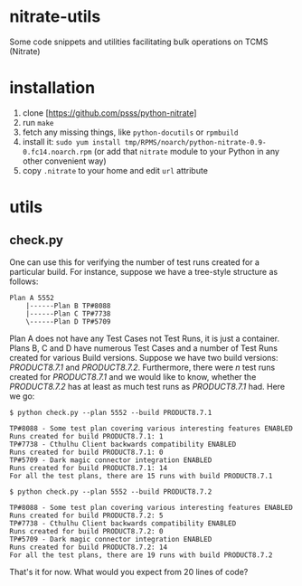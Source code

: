 nitrate-utils
=============

Some code snippets and utilities facilitating bulk operations on TCMS (Nitrate)

installation
=============
 1. clone [https://github.com/psss/python-nitrate]
 2. run ```make```
 3. fetch any missing things, like ```python-docutils``` or ```rpmbuild```
 4. install it: ```sudo yum install tmp/RPMS/noarch/python-nitrate-0.9-0.fc14.noarch.rpm```
    (or add that ```nitrate``` module to your Python in any other convenient way)
 5. copy ```.nitrate``` to your home and edit ```url``` attribute

utils
=====
check.py
--------
One can use this for verifying the number of test runs created for a particular build.
For instance, suppose we have a tree-style structure as follows:

    Plan A 5552
        |------Plan B TP#8088
        |------Plan C TP#7738
        \------Plan D TP#5709

Plan A does not have any Test Cases not Test Runs, it is just a container. Plans B, C and D have numerous Test Cases and a number of Test Runs created for various Build versions.
Suppose we have two build versions: *PRODUCT8.7.1* and *PRODUCT8.7.2*. Furthermore, there were *n* test runs created for *PRODUCT8.7.1* and we would like to know, whether the *PRODUCT8.7.2* has at least as much test runs as *PRODUCT8.7.1* had. Here we go:

    $ python check.py --plan 5552 --build PRODUCT8.7.1

    TP#8088 - Some test plan covering various interesting features ENABLED
    Runs created for build PRODUCT8.7.1: 1
    TP#7738 - Cthulhu Client backwards compatibility ENABLED
    Runs created for build PRODUCT8.7.1: 0
    TP#5709 - Dark magic connector integration ENABLED
    Runs created for build PRODUCT8.7.1: 14
    For all the test plans, there are 15 runs with build PRODUCT8.7.1

    $ python check.py --plan 5552 --build PRODUCT8.7.2

    TP#8088 - Some test plan covering various interesting features ENABLED
    Runs created for build PRODUCT8.7.2: 5
    TP#7738 - Cthulhu Client backwards compatibility ENABLED
    Runs created for build PRODUCT8.7.2: 0
    TP#5709 - Dark magic connector integration ENABLED
    Runs created for build PRODUCT8.7.2: 14
    For all the test plans, there are 19 runs with build PRODUCT8.7.2

That's it for now. What would you expect from 20 lines of code?